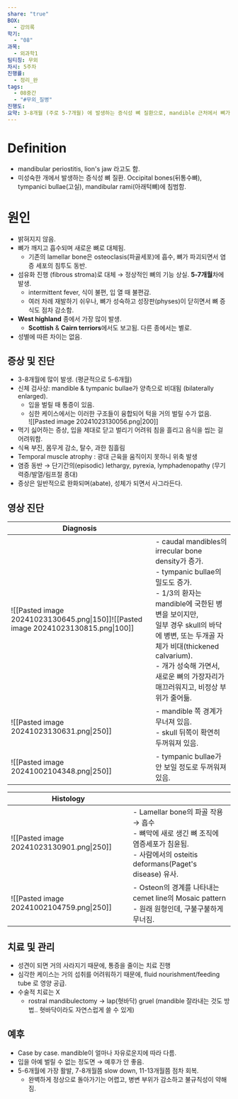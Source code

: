 ```yaml
---
share: "true"
BOX:
  - 강의록
학기:
  - "08"
과목:
  - 외과학1
팀티칭: 무외
차시: 5주차
진행률:
  - 정리_완
tags:
  - 08중간
  - "#무외_질병"
진행도: 
요약: 3-8개월 (주로 5-7개월) 에 발생하는 증식성 뼈 질환으로, mandible 근처에서 뼈가 파괴되고 흡수되며 새로운 뼈로 대체됨. 섬유화가 진행되며, 아래턱과 고실이 양측으로 비대되어 입을 벌릴 때 통증이 있거나 벌리기 어려워함. 먹기 힘들어 식욕 부진, 탈수, 체중 감소 등 나타남. 11-13개월령쯤 자라면서 나아지나, 심한 케이스면 예후가 안 좋음. West highland, Scottish, Cairn terriers 종에서 잘 나타남.
---
```


# Definition

- mandibular periostitis, lion's jaw 라고도 함.
- 미성숙한 개에서 발생하는 증식성 뼈 질환.  Occipital bones(뒤통수뼈), tympanici bullae(고실), mandibular rami(아래턱뼈)에 침범함.

# 원인

- 밝혀지지 않음.
- 뼈가 깨지고 흡수되며 새로운 뼈로 대체됨.
	- 기존의 lamellar bone은 osteoclasis(파골세포)에 흡수, 뼈가 파괴되면서 염증 세포의 침투도 동반.
- 섬유화 진행 (fibrous stroma)로 대체 → 정상적인 뼈의 기능 상실. **5-7개월**차에 발생.
	- intermittent fever, 식이 불편, 입 열 때 불편감. 
	- 여러 차례 재발하기 쉬우나, 뼈가 성숙하고 성장판(physes)이 닫히면서 뼈 증식도 점차 감소함. 
- **West highland** 종에서 가장 많이 발생.
	- **Scottish** & **Cairn terriors**에서도 보고됨. 다른 종에서는 별로.
- 성별에 따른 차이는 없음.

## 증상 및 진단

- 3-8개월에 많이 발생. (평균적으로 5-6개월)
- 신체 검사상: mandible & tympanic bullae가 양측으로 비대됨 (bilaterally enlarged). 
	- 입을 벌릴 때 통증이 있음.
	- 심한 케이스에서는 이러한 구조들이 융합되어 턱을 거의 벌릴 수가 없음.<br>![[Pasted image 20241023130056.png|200]]
- 먹기 싫어하는 증상, 입을 제대로 닫고 벌리기 어려워 침을 흘리고 음식을 씹는 걸 어려워함.
- 식욕 부진, 몸무게 감소, 탈수, 과한 침흘림
- Temporal muscle atrophy : 광대 근육을 움직이지 못하니 위축 발생
- 염증 동반 →  단기간의(episodic) lethargy, pyrexia, lymphadenopathy (무기력증/발열/림프절 종대)
- 증상은 일반적으로 완화되며(abate), 성체가 되면서 사그라든다.

## 영상 진단


| Diagnosis                                                                          |                                                                                                                                                                                                                                    |
| ---------------------------------------------------------------------------------- | ---------------------------------------------------------------------------------------------------------------------------------------------------------------------------------------------------------------------------------- |
| ![[Pasted image 20241023130645.png\|150]]![[Pasted image 20241023130815.png\|100]] | - caudal mandibles의 irrecular bone density가 증가.<br>- tympanic bullae의 밀도도 증가.<br>- 1/3의 환자는 mandible에 국한된 병변을 보이지만,<br>일부 경우 skull의 바닥에 병변, 또는 두개골 자체가 비대(thickened calvarium).<br>- 개가 성숙해 가면서, 새로운 뼈의 가장자리가 매끄러워지고, 비정상 부위가 줄어듦. |
| ![[Pasted image 20241023130631.png\|250]]                                          | - mandible 쪽 경계가 무너져 있음.<br>- skull 뒤쪽이 확연히 두꺼워져 있음.                                                                                                                                                                               |
| ![[Pasted image 20241002104348.png\|250]]                                          | - tympanic bullae가 안 보일 정도로 두꺼워져 있음.                                                                                                                                                                                               |

| Histology                                 |                                                                                                                |
| ----------------------------------------- | -------------------------------------------------------------------------------------------------------------- |
| ![[Pasted image 20241023130901.png\|250]] | - Lamellar bone의 파골 작용 → 흡수<br>- 뼈막에 새로 생긴 뼈 조직에 염증세포가 침윤됨.<br>- 사람에서의 osteitis deformans(Paget's disease) 유사. |
| ![[Pasted image 20241002104759.png\|250]] | - Osteon의 경계를 나타내는 cemet line의 Mosaic pattern<br>- 원래 원형인데, 구불구불하게 무너짐.                                        |

## 치료 및 관리

- 성견이 되면 거의 사라지기 때문에, 통증을 줄이는 치료 진행
- 심각한 케이스는 거의 섭취를 어려워하기 때문에, fluid nourishment/feeding tube 로 영양 공급.
- 수술적 치료는 X
	- rostral mandibulectomy → lap(혓바닥) gruel (mandible 잘라내는 것도 방법.. 혓바닥이라도 자연스럽게 쓸 수 있게)

## 예후

- Case by case. mandible이 얼마나 자유로운지에 따라 다름.
- 입을 아예 벌릴 수 없는 정도면 → 예후가 안 좋음.
- 5-6개월에 가장 활발, 7-8개월쯤 slow down, 11-13개월쯤 점차 회복.
	- 완벽하게 정상으로 돌아가기는 어렵고, 병변 부위가 감소하고 불규칙성이 약해짐.
